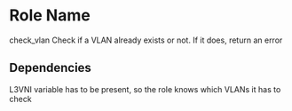Role Name
=========

check_vlan
Check if a VLAN already exists or not. If it does, return an error

Dependencies
------------

L3VNI variable has to be present, so the role knows which VLANs it has to check


